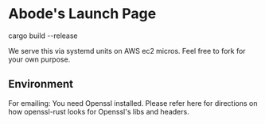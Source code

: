 # Abode's Launch Page

cargo build --release

We serve this via systemd units on AWS ec2 micros. Feel free to fork for your own purpose. 

## Environment

For emailing: You need Openssl installed. Please refer here for directions on how openssl-rust looks for Openssl's libs and headers.

